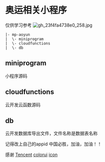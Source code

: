 # 奥运相关小程序
仅供学习参考
![gh_23f4fa4738e0_258.jpg](https://p6-juejin.byteimg.com/tos-cn-i-k3u1fbpfcp/a012b40226d94bed9c1b69b52852721c~tplv-k3u1fbpfcp-watermark.image)
```
|- mp-aoyun
|  \- miniprogram
|  \- cloudfunctions
|  \- db
```

## miniprogram
小程序源码

## cloudfunctions

云开发云函数源码

## db

云开发数据库导出文件，文件名称是数据表名称

记得改上自己的appid
中国必胜，加油，加油！！

感谢
[Tencent](https://github.com/Tencent)
[colorui](https://github.com/weilanwl/ColorUI)
[icon](https://www.flaticon.com/)
